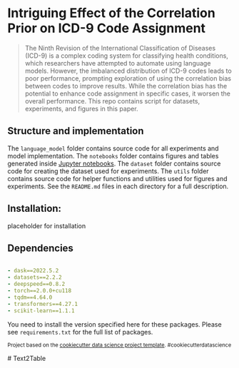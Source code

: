 # Intriguing Effect of the Correlation Prior on ICD-9 Code Assignment

> The Ninth Revision of the International Classification of Diseases (ICD-9) is 
> a complex coding system for classifying health conditions, which researchers have attempted to 
> automate using language models. However, the imbalanced distribution of ICD-9 codes leads to 
> poor performance, prompting exploration of using the correlation bias between codes to improve results. 
> While the correlation bias has the potential to enhance code assignment in specific cases, 
> it worsen the overall performance. This repo contains script for datasets, experiments, and figures in this paper.


## Structure and implementation

The `language_model` folder contains source code for all experiments and model implementation.
The `notebooks` folder contains figures and tables generated inside [Jupyter notebooks](http://jupyter.org/).
The `dataset` folder contains source code for creating the dataset used for experiments.
The `utils` folder contains source code for helper functions and utilities used for figures and experiments.
See the `README.md` files in each directory for a full description.


## Installation:

placeholder for installation

## Dependencies

```yaml

- dask==2022.5.2
- datasets==2.2.2
- deepspeed==0.8.2
- torch==2.0.0+cu118
- tqdm==4.64.0
- transformers==4.27.1
- scikit-learn==1.1.1

```
You need to install the version specified here for these packages.
Please see `requirements.txt` for the full list of packages. 




<p><small>Project based on the <a target="_blank" href="https://drivendata.github.io/cookiecutter-data-science/">cookiecutter data science project template</a>. #cookiecutterdatascience</small></p>
# Text2Table

